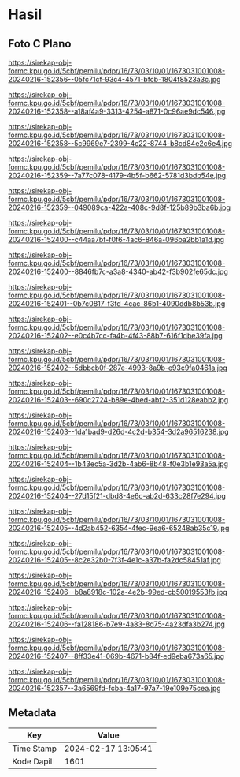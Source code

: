 # Hasil

## Foto C Plano

https://sirekap-obj-formc.kpu.go.id/5cbf/pemilu/pdpr/16/73/03/10/01/1673031001008-20240216-152356--05fc71cf-93c4-4571-bfcb-1804f8523a3c.jpg

https://sirekap-obj-formc.kpu.go.id/5cbf/pemilu/pdpr/16/73/03/10/01/1673031001008-20240216-152358--a18af4a9-3313-4254-a871-0c96ae9dc546.jpg

https://sirekap-obj-formc.kpu.go.id/5cbf/pemilu/pdpr/16/73/03/10/01/1673031001008-20240216-152358--5c9969e7-2399-4c22-8744-b8cd84e2c6e4.jpg

https://sirekap-obj-formc.kpu.go.id/5cbf/pemilu/pdpr/16/73/03/10/01/1673031001008-20240216-152359--7a77c078-4179-4b5f-b662-5781d3bdb54e.jpg

https://sirekap-obj-formc.kpu.go.id/5cbf/pemilu/pdpr/16/73/03/10/01/1673031001008-20240216-152359--049089ca-422a-408c-9d8f-125b89b3ba6b.jpg

https://sirekap-obj-formc.kpu.go.id/5cbf/pemilu/pdpr/16/73/03/10/01/1673031001008-20240216-152400--c44aa7bf-f0f6-4ac6-846a-096ba2bb1a1d.jpg

https://sirekap-obj-formc.kpu.go.id/5cbf/pemilu/pdpr/16/73/03/10/01/1673031001008-20240216-152400--8846fb7c-a3a8-4340-ab42-f3b902fe65dc.jpg

https://sirekap-obj-formc.kpu.go.id/5cbf/pemilu/pdpr/16/73/03/10/01/1673031001008-20240216-152401--0b7c0817-f3fd-4cac-86b1-4090ddb8b53b.jpg

https://sirekap-obj-formc.kpu.go.id/5cbf/pemilu/pdpr/16/73/03/10/01/1673031001008-20240216-152402--e0c4b7cc-fa4b-4f43-88b7-616f1dbe39fa.jpg

https://sirekap-obj-formc.kpu.go.id/5cbf/pemilu/pdpr/16/73/03/10/01/1673031001008-20240216-152402--5dbbcb0f-287e-4993-8a9b-e93c9fa0461a.jpg

https://sirekap-obj-formc.kpu.go.id/5cbf/pemilu/pdpr/16/73/03/10/01/1673031001008-20240216-152403--690c2724-b89e-4bed-abf2-351d128eabb2.jpg

https://sirekap-obj-formc.kpu.go.id/5cbf/pemilu/pdpr/16/73/03/10/01/1673031001008-20240216-152403--1da1bad9-d26d-4c2d-b354-3d2a96516238.jpg

https://sirekap-obj-formc.kpu.go.id/5cbf/pemilu/pdpr/16/73/03/10/01/1673031001008-20240216-152404--1b43ec5a-3d2b-4ab6-8b48-f0e3b1e93a5a.jpg

https://sirekap-obj-formc.kpu.go.id/5cbf/pemilu/pdpr/16/73/03/10/01/1673031001008-20240216-152404--27d15f21-dbd8-4e6c-ab2d-633c28f7e294.jpg

https://sirekap-obj-formc.kpu.go.id/5cbf/pemilu/pdpr/16/73/03/10/01/1673031001008-20240216-152405--4d2ab452-6354-4fec-9ea6-65248ab35c19.jpg

https://sirekap-obj-formc.kpu.go.id/5cbf/pemilu/pdpr/16/73/03/10/01/1673031001008-20240216-152405--8c2e32b0-7f3f-4e1c-a37b-fa2dc58451af.jpg

https://sirekap-obj-formc.kpu.go.id/5cbf/pemilu/pdpr/16/73/03/10/01/1673031001008-20240216-152406--b8a8918c-102a-4e2b-99ed-cb50019553fb.jpg

https://sirekap-obj-formc.kpu.go.id/5cbf/pemilu/pdpr/16/73/03/10/01/1673031001008-20240216-152406--fa128186-b7e9-4a83-8d75-4a23dfa3b274.jpg

https://sirekap-obj-formc.kpu.go.id/5cbf/pemilu/pdpr/16/73/03/10/01/1673031001008-20240216-152407--8ff33e41-069b-4671-b84f-ed9eba673a65.jpg

https://sirekap-obj-formc.kpu.go.id/5cbf/pemilu/pdpr/16/73/03/10/01/1673031001008-20240216-152357--3a6569fd-fcba-4a17-97a7-19e109e75cea.jpg


## Metadata

| Key        | Value               |
| ---------- | ------------------- |
| Time Stamp | 2024-02-17 13:05:41 |
| Kode Dapil | 1601                |




